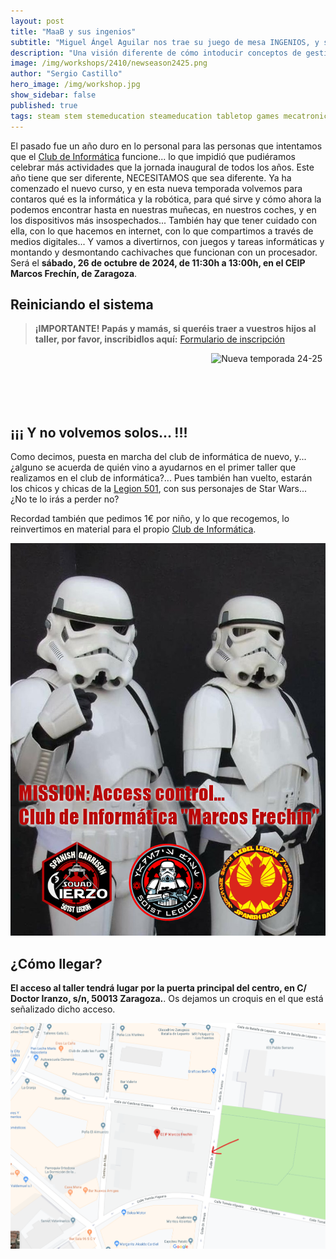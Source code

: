 ```yaml
---
layout: post
title: "MaaB y sus ingenios"
subtitle: "Miguel Ángel Aguilar nos trae su juego de mesa INGENIOS, y sus trabajos mecatrónicos"
description: "Una visión diferente de cómo intoducir conceptos de gestión y producción mediante juegos para niños y adolescentes"
image: /img/workshops/2410/newseason2425.png
author: "Sergio Castillo"
hero_image: /img/workshop.jpg
show_sidebar: false
published: true
tags: steam stem stemeducation steameducation tabletop games mecatronic
---
```


El pasado fue un año duro en lo personal para las personas que intentamos que el [Club de Informática](/) funcione... lo que impidió que pudiéramos celebrar más actividades que la jornada inaugural de todos los años. Este año tiene que ser diferente, NECESITAMOS que sea diferente. Ya ha comenzado el nuevo curso, y en esta nueva temporada volvemos para contaros qué es la informática y la robótica, para qué sirve y cómo ahora la podemos encontrar hasta en nuestras muñecas, en nuestros coches, y en los dispositivos más insospechados... También hay que tener cuidado con ella, con lo que hacemos en internet, con lo que compartimos a través de medios digitales... Y vamos a divertirnos, con juegos y tareas informáticas y montando y desmontando cachivaches que funcionan con un procesador. Será el **sábado, 26 de octubre de 2024, de 11:30h a 13:00h, en el CEIP Marcos Frechín, de Zaragoza**.

## Reiniciando el sistema

> **¡IMPORTANTE! Papás y mamás, si queréis traer a vuestros hijos al taller, por favor, inscribidlos aquí:** <a href="https://forms.gle/biRUGpsw2KhzdpQZ6" target="_blank">Formulario de inscripción</a>

<img class="photo" src="/img/workshops/2410/newseason2425.png" alt="Nueva temporada 24-25" style="float: right; margin-left: 5px; margin-right: 5px" />

<br/><br/><br/><br/><br/>

## ¡¡¡ Y no volvemos solos... !!!

Como decimos, puesta en marcha del club de informática de nuevo, y...¿alguno se acuerda de quién vino a ayudarnos en el primer taller que realizamos en el club de informática?... Pues también han vuelto, estarán los chicos y chicas de la [Legion 501](https://www.legion501.com/), con sus personajes de Star Wars... ¿No te lo irás a perder no?

Recordad también que pedimos 1€ por niño, y lo que recogemos, lo reinvertimos en material para el propio [Club de Informática](/).

![Legion 501](/img/accessControl.jpg)

## ¿Cómo llegar?

**El acceso al taller tendrá lugar por la puerta principal del centro, en C/ Doctor Iranzo, s/n, 50013 Zaragoza.**. Os dejamos un croquis en el que está señalizado dicho acceso.

![Mapa acceso Marcos Frechín](/img/mapa_acceso.png)


